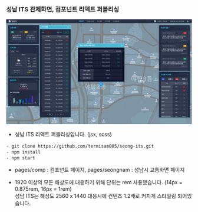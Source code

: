 ### 성남 ITS 관제화면, 컴포넌트 리액트 퍼블리싱

![이미지](seong-cover1.png)

+ 성남 ITS 리액트 퍼블리싱입니다. (jsx, scss)

```
- git clone https://github.com/termisam005/seong-its.git
- npm install
- npm start
```

+ pages/comp : 컴포넌트 페이지, pages/seongnam : 성남시 교통화면 페이지

+ 1920 이상의 모든 해상도에 대응하기 위해 단위는 rem 사용했습니다. (14px = 0.875rem, 16px = 1rem)   
성남 ITS는 해상도 2560 x 1440 대응시에 컨텐츠 1.2배로 커지게 스타일링 되어있습니다.